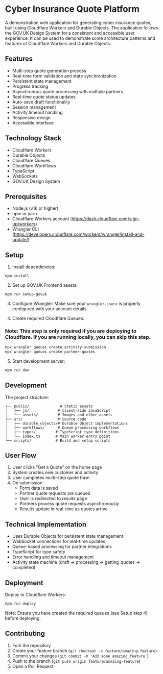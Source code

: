 # Cyber Insurance Quote Platform

A demonstration web application for generating cyber insurance quotes, built using Cloudflare Workers and Durable Objects. The application follows the GOV.UK Design System for a consistent and accessible user experience.  It can be used to demonstrate some architecture patterns and features of Cloudflare Workers and Durable Objects.

## Features

- Multi-step quote generation process
- Real-time form validation and state synchronization
- Persistent state management
- Progress tracking
- Asynchronous quote processing with multiple partners
- Real-time quote status updates
- Auto-save draft functionality
- Session management
- Activity timeout handling
- Responsive design
- Accessible interface

## Technology Stack

- Cloudflare Workers
- Durable Objects
- Cloudflare Queues
- Cloudflare Workflows
- TypeScript
- WebSockets
- GOV.UK Design System

## Prerequisites

- Node.js (v16 or higher)
- npm or yarn
- Cloudflare Workers account (https://dash.cloudflare.com/sign-up/workers)
- Wrangler CLI (https://developers.cloudflare.com/workers/wrangler/install-and-update/)

## Setup

1. Install dependencies:
```bash
npm install
```

2. Set up GOV.UK Frontend assets:
```bash
npm run setup-govuk
```

3. Configure Wrangler:
Make sure your `wrangler.jsonc` is properly configured with your account details.

4. Create required Cloudflare Queues:
### Note: This step is only required if you are deploying to Cloudflare. If you are running locally, you can skip this step.
```bash
npx wrangler queues create activity-submission
npx wrangler queues create partner-quotes
```

5. Start development server:
```bash
npm run dev
```

## Development

The project structure:
```
├── public/              # Static assets
│   ├── js/             # Client-side JavaScript
│   └── assets/         # Images and other assets
├── src/                # Source code
│   ├── durable_objects/# Durable Object implementations
│   ├── workflows/      # Queue processing workflows
│   ├── types/         # TypeScript type definitions
│   └── index.ts       # Main worker entry point
└── scripts/           # Build and setup scripts
```

## User Flow

1. User clicks "Get a Quote" on the home page
2. System creates new customer and activity
3. User completes multi-step quote form
4. On submission:
   - Form data is saved
   - Partner quote requests are queued
   - User is redirected to results page
   - Partners process quote requests asynchronously
   - Results update in real-time as quotes arrive

## Technical Implementation

- Uses Durable Objects for persistent state management
- WebSocket connections for real-time updates
- Queue-based processing for partner integrations
- TypeScript for type safety
- Error handling and timeout management
- Activity state machine (draft → processing → getting_quotes → completed)

## Deployment

Deploy to Cloudflare Workers:
```bash
npm run deploy
```

Note: Ensure you have created the required queues (see Setup step 4) before deploying.

## Contributing

1. Fork the repository
2. Create your feature branch (`git checkout -b feature/amazing-feature`)
3. Commit your changes (`git commit -m 'Add some amazing feature'`)
4. Push to the branch (`git push origin feature/amazing-feature`)
5. Open a Pull Request
